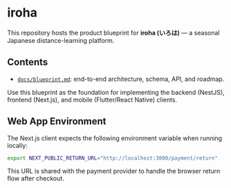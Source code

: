 # iroha

This repository hosts the product blueprint for **iroha (いろは)** — a seasonal Japanese distance-learning platform.

## Contents
- [`docs/blueprint.md`](docs/blueprint.md): end-to-end architecture, schema, API, and roadmap.

Use this blueprint as the foundation for implementing the backend (NestJS), frontend (Next.js), and mobile (Flutter/React Native) clients.

## Web App Environment

The Next.js client expects the following environment variable when running locally:

```bash
export NEXT_PUBLIC_RETURN_URL="http://localhost:3000/payment/return"
```

This URL is shared with the payment provider to handle the browser return flow after checkout.
